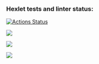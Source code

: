 ### Hexlet tests and linter status:
[![Actions Status](https://github.com/Sckandinav/frontend-project-44/workflows/hexlet-check/badge.svg)](https://github.com/Sckandinav/frontend-project-44/actions)

<a href="https://codeclimate.com/github/Sckandinav/frontend-project-44/maintainability"><img src="https://api.codeclimate.com/v1/badges/a1362095d45839ae24ea/maintainability" /></a>

<a href="https://asciinema.org/a/aTyGf0TaquRCVO3aPpQ2gsDIz" target="_blank"><img src="https://asciinema.org/a/aTyGf0TaquRCVO3aPpQ2gsDIz.svg" /></a>

<a href="https://asciinema.org/a/570210" target="_blank"><img src="https://asciinema.org/a/570210.svg" /></a>